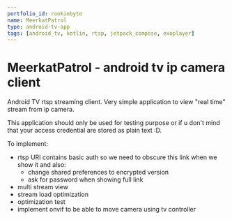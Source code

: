 ```yaml
---
portfolio_id: rookiebyte
name: MeerkatPatrol
type: android-tv-app
tags: [android_tv, kotlin, rtsp, jetpack_compose, exoplayer]
---
```

# MeerkatPatrol - android tv ip camera client

Android TV rtsp streaming client. Very simple application to view "real time" stream from ip camera.

This application should only be used for testing purpose or if u don't mind that your access credential are stored as plain text :D. 

To implement:
- rtsp URI contains basic auth so we need to obscure this link when we show it and also:
  - change shared preferences to encrypted version
  - ask for password when showing full link
- multi stream view
- stream load optimization
- optimization test
- implement onvif to be able to move camera using tv controller
